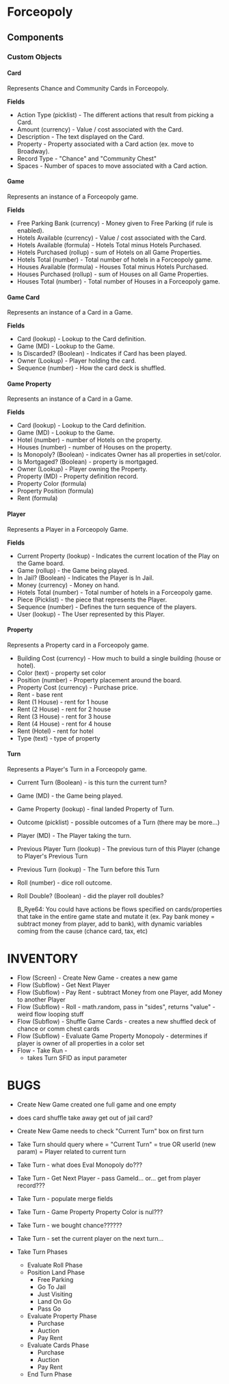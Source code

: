 # Forceopoly

## Components

### Custom Objects

#### Card

Represents Chance and Community Cards in Forceopoly.

**Fields**

* Action Type (picklist) - The different actions that result from picking a Card.
* Amount (currency) - Value / cost associated with the Card.
* Description - The text displayed on the Card.
* Property - Property associated with a Card action (ex. move to Broadway).
* Record Type - "Chance" and "Community Chest"
* Spaces - Number of spaces to move associated with a Card action.

#### Game

Represents an instance of a Forceopoly game.

**Fields**

* Free Parking Bank (currency) - Money given to Free Parking (if rule is enabled).
* Hotels Available (currency) - Value / cost associated with the Card.
* Hotels Available (formula) - Hotels Total minus Hotels Purchased.
* Hotels Purchased (rollup) - sum of Hotels on all Game Properties.
* Hotels Total (number) - Total number of hotels in a Forceopoly game.
* Houses Available (formula) - Houses Total minus Hotels Purchased.
* Houses Purchased (rollup) - sum of Houses on all Game Properties.
* Houses Total (number) - Total number of Houses in a Forceopoly game.

#### Game Card

Represents an instance of a Card in a Game.

**Fields**

* Card (lookup) - Lookup to the Card definition.
* Game (MD) - Lookup to the Game.
* Is Discarded? (Boolean) - Indicates if Card has been played.
* Owner (Lookup) - Player holding the card.
* Sequence (number) - How the card deck is shuffled.

#### Game Property

Represents an instance of a Card in a Game.

**Fields**

* Card (lookup) - Lookup to the Card definition.
* Game (MD) - Lookup to the Game.
* Hotel (number) - number of Hotels on the property.
* Houses (number) - number of Houses on the property.
* Is Monopoly? (Boolean) - indicates Owner has all properties in set/color.
* Is Mortgaged? (Boolean) - property is mortgaged.
* Owner (Lookup) - Player owning the Property.
* Property (MD) - Property definition record.
* Property Color (formula)
* Property Position (formula)
* Rent (formula)

#### Player

Represents a Player in a Forceopoly Game.

**Fields**

* Current Property (lookup) - Indicates the current location of the Play on the Game board.
* Game (rollup) - the Game being played.
* In Jail? (Boolean) - Indicates the Player is In Jail.
* Money (currency) - Money on hand.
* Hotels Total (number) - Total number of hotels in a Forceopoly game.
* Piece (Picklist) - the piece that represents the Player.
* Sequence (number) - Defines the turn sequence of the players.
* User (lookup) - The User represented by this Player.

#### Property

Represents a Property card in a Forceopoly game.

* Building Cost (currency) - How much to build a single building (house or hotel).
* Color (text) - property set color
* Position (number) - Property placement around the board.
* Property Cost (currency) - Purchase price.
* Rent - base rent
* Rent (1 House) - rent for 1 house
* Rent (2 House) - rent for 2 house
* Rent (3 House) - rent for 3 house
* Rent (4 House) - rent for 4 house
* Rent (Hotel) - rent for hotel
* Type (text) - type of property

#### Turn

Represents a Player's Turn in a Forceopoly game.

* Current Turn (Boolean) - is this turn the current turn?
* Game (MD) - the Game being played.
* Game Property (lookup) - final landed Property of Turn.
* Outcome (picklist) - possible outcomes of a Turn (there may be more...)
* Player (MD) - The Player taking the turn.
* Previous Player Turn (lookup) - The previous turn of this Player (change to Player's Previous Turn
* Previous Turn (lookup) - The Turn before this Turn
* Roll (number) - dice roll outcome.
* Roll Double? (Boolean) - did the player roll doubles?


    B_Rye64: You could have actions be flows specified on cards/properties that take in the entire game state and mutate it (ex. Pay bank money = subtract money from player, add to bank), with dynamic variables coming from the cause (chance card, tax, etc)

# INVENTORY

* Flow (Screen) - Create New Game - creates a new game
* Flow (Subflow) - Get Next Player
* Flow (Subflow) - Pay Rent - subtract Money from one Player, add Money to another Player
* Flow (Subflow) - Roll - math.random, pass in "sides", returns "value" - weird flow looping stuff
* Flow (Subflow) - Shuffle Game Cards - creates a new shuffled deck of chance or comm chest cards
* Flow (Subflow) - Evaluate Game Property Monopoly - determines if player is owner of all properties in a color set
* Flow - Take Run - 
    * takes Turn SFID as input parameter

# BUGS

* Create New Game created one full game and one empty
* does card shuffle take away get out of jail card?
* Create New Game needs to check "Current Turn" box on first turn
* Take Turn should query where = "Current Turn" = true OR userId (new param) = Player related to current turn
* Take Turn - what does Eval Monopoly do???
* Take Turn - Get Next Player - pass GameId... or... get from player record???
* Take Turn - populate merge fields
* Take Turn - Game Property Property Color is nul???
* Take Turn - we bought chance??????
* Take Turn - set the current player on the next turn...

* Take Turn Phases
    * Evaluate Roll Phase
    * Position Land Phase
        * Free Parking
        * Go To Jail
        * Just Visiting
        * Land On Go
        * Pass Go
    * Evaluate Property Phase
        * Purchase
        * Auction
        * Pay Rent
    * Evaluate Cards Phase
        * Purchase
        * Auction
        * Pay Rent
    * End Turn Phase
